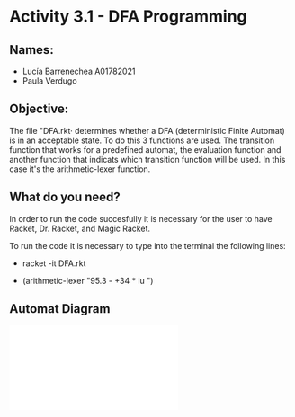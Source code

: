 # Activity 3.1 - DFA Programming

## Names:
- Lucía Barrenechea A01782021
- Paula Verdugo

## Objective:
The file "DFA.rkt· determines whether a DFA (deterministic Finite Automat) is in an acceptable state. To do this 3 functions are used. The transition function that works for a predefined automat, the evaluation function and another function that indicats which transition function will be used. In this case 
it's the arithmetic-lexer function.

## What do you need?
In order to run the code succesfully it is necessary for the user to have Racket, Dr. Racket, and Magic Racket.

To run the code it is necessary to type into the terminal the following lines:

- racket -it DFA.rkt

- (arithmetic-lexer "95.3 - +34 * lu ")

## Automat Diagram
![Diagram](/diagram.img)




